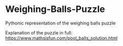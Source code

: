 # Weighing-Balls-Puzzle
Pythonic representation of the weighing balls puzzle

Explanation of the puzzle in full:
https://www.mathsisfun.com/pool_balls_solution.html
